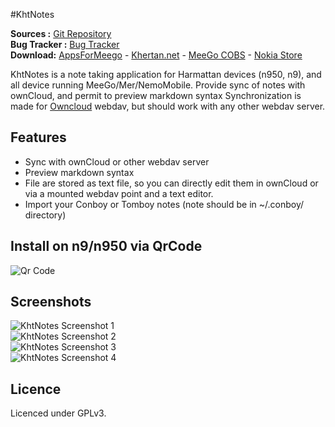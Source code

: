 #KhtNotes

**Sources :** [Git Repository][1]  
**Bug Tracker :** [Bug Tracker][3]  
**Download:** [AppsForMeego][12] - [Khertan.net][11] - [MeeGo COBS][13] - [Nokia Store][14]  

KhtNotes is a note taking application for Harmattan devices (n950, n9), and all device running MeeGo/Mer/NemoMobile. Provide sync of notes with ownCloud, and permit to preview markdown syntax
Synchronization is made for [Owncloud][9] webdav, but should work with any other webdav server.

Features
---------

  * Sync with ownCloud or other webdav server
  * Preview markdown syntax
  * File are stored as text file, so you can directly edit them in ownCloud or via a mounted webdav point and a text editor.
  * Import your Conboy or Tomboy notes (note should be in ~/.conboy/ directory)

Install on n9/n950 via QrCode
-----------------------------------
![Qr Code][15]

Screenshots
------------------

![KhtNotes Screenshot 1][4]  
![KhtNotes Screenshot 2][5]  
![KhtNotes Screenshot 3][6]  
![KhtNotes Screenshot 4][10]  

Licence
---------

Licenced under GPLv3.


[1]:http://github.com/khertan/KhtNotes/
[3]:http://github.com/khertan/KhtNotes/issues
[4]:http://khertan.net/static/medias/khtnotes_screenshot_1.png
[5]:http://khertan.net/static/medias/khtnotes_screenshot_2.png
[6]:http://khertan.net/static/medias/khtnotes_screenshot_3.png
[10]:http://khertan.net/static/medias/khtnotes_screenshot_4.png
[7]:http://khertan.net/KhtNotes
[9]:https://owncloud.org   
[11]:http://khertan.net/static/downloads
[12]:http://apps.formeego.com/staging/applications/n9/pr1.0/harmattan/Office/khtnotes/
[13]:http://repo.pub.meego.com/home:/khertan/Harmattan/armel/
[14]:http://store.ovi.com/content/320976
[15]:http://khertan.net/static/medias/khtnotes_qrcode.png